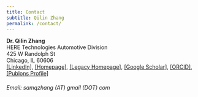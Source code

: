 ```yaml
---
title: Contact
subtitle: Qilin Zhang
permalink: /contact/
---
```


**Dr. Qilin Zhang**  
HERE Technologies Automotive Division  
425 W Randolph St  
Chicago, IL 60606  
[[LinkedIn]](https://www.linkedin.com/in/qzhang5/), [[Homepage]](https://qilin-zhang.github.io/publications/), [[Legacy Homepage]](http://personal.stevens.edu/~qzhang5/), [[Google Scholar]](https://scholar.google.com/citations?hl=en&user=q_dBKjoAAAAJ&view_op=list_works&sortby=pubdate), [[ORCID]](https://orcid.org/0000-0002-7917-9749), [[Publons Profile]](https://publons.com/a/1348230)

###### Email: samqzhang (AT) gmail (DOT) com


